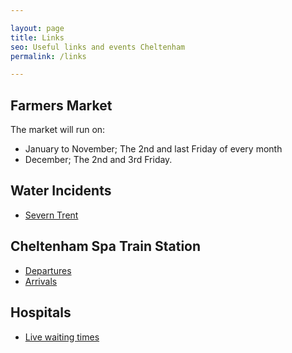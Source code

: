 ```yaml
---

layout: page
title: Links
seo: Useful links and events Cheltenham
permalink: /links

---
```


## Farmers Market

The market will run on:

- January to November; The 2nd and last Friday of every month
- December; The 2nd and 3rd Friday.

## Water Incidents

- [Severn Trent](https://www.stwater.co.uk/in-my-area/incidents/)

## Cheltenham Spa Train Station

- [Departures](https://www.nationalrail.co.uk/live-trains/departures/cheltenham-spa/)
- [Arrivals](https://www.nationalrail.co.uk/live-trains/arrivals/cheltenham-spa/)

## Hospitals

- [Live waiting times](https://www.gloshospitals.nhs.uk/)
